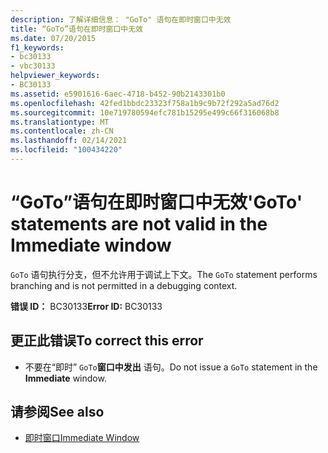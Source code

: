 ```yaml
---
description: 了解详细信息： "GoTo" 语句在即时窗口中无效
title: “GoTo”语句在即时窗口中无效
ms.date: 07/20/2015
f1_keywords:
- bc30133
- vbc30133
helpviewer_keywords:
- BC30133
ms.assetid: e5901616-6aec-4718-b452-90b2143301b0
ms.openlocfilehash: 42fed1bbdc23323f758a1b9c9b72f292a5ad76d2
ms.sourcegitcommit: 10e719780594efc781b15295e499c66f316068b8
ms.translationtype: MT
ms.contentlocale: zh-CN
ms.lasthandoff: 02/14/2021
ms.locfileid: "100434220"
---
```

# <a name="goto-statements-are-not-valid-in-the-immediate-window"></a><span data-ttu-id="d8f9c-103">“GoTo”语句在即时窗口中无效</span><span class="sxs-lookup"><span data-stu-id="d8f9c-103">'GoTo' statements are not valid in the Immediate window</span></span>

<span data-ttu-id="d8f9c-104">`GoTo` 语句执行分支，但不允许用于调试上下文。</span><span class="sxs-lookup"><span data-stu-id="d8f9c-104">The `GoTo` statement performs branching and is not permitted in a debugging context.</span></span>  
  
 <span data-ttu-id="d8f9c-105">**错误 ID：** BC30133</span><span class="sxs-lookup"><span data-stu-id="d8f9c-105">**Error ID:** BC30133</span></span>  
  
## <a name="to-correct-this-error"></a><span data-ttu-id="d8f9c-106">更正此错误</span><span class="sxs-lookup"><span data-stu-id="d8f9c-106">To correct this error</span></span>  
  
- <span data-ttu-id="d8f9c-107">不要在“即时” `GoTo`**窗口中发出** 语句。</span><span class="sxs-lookup"><span data-stu-id="d8f9c-107">Do not issue a `GoTo` statement in the **Immediate** window.</span></span>  
  
## <a name="see-also"></a><span data-ttu-id="d8f9c-108">请参阅</span><span class="sxs-lookup"><span data-stu-id="d8f9c-108">See also</span></span>

- [<span data-ttu-id="d8f9c-109">即时窗口</span><span class="sxs-lookup"><span data-stu-id="d8f9c-109">Immediate Window</span></span>](/visualstudio/ide/reference/immediate-window)

